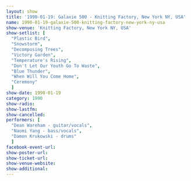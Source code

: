 ```yaml
---
layout: show
title: '1990-01-19: Galaxie 500 - Knitting Factory, New York NY, USA'
name: 1990-01-19-galaxie-500-knitting-factory-new-york-ny-usa
show-venue: 'Knitting Factory, New York NY, USA'
show-setlist: [
  "Plastic Bird",
  "Snowstorm",
  "Decomposing Trees",
  "Victory Garden",
  "Temperature's Rising",
  "Don't Let Our Youth Go To Waste",
  "Blue Thunder",
  "When Will You Come Home",
  "Ceremony"
  ]
show-date: 1990-01-19
category: 1990
show-radio: 
show-lastfm: 
show-cancelled: 
performers: [
  "Dean Wareham - guitar/vocals",
  "Naomi Yang - bass/vocals",
  "Damon Krukowski - drums"
  ]
facebook-event-url: 
show-poster-url: 
show-ticket-url: 
show-venue-website: 
show-additional: 
---
```


